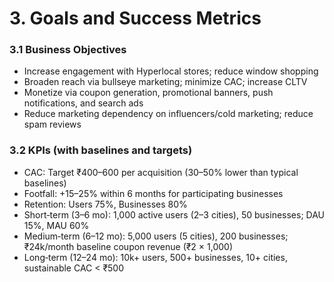 # 3. Goals and Success Metrics
### 3.1 Business Objectives
- Increase engagement with Hyperlocal stores; reduce window shopping
- Broaden reach via bullseye marketing; minimize CAC; increase CLTV
- Monetize via coupon generation, promotional banners, push notifications, and search ads
- Reduce marketing dependency on influencers/cold marketing; reduce spam reviews

### 3.2 KPIs (with baselines and targets)
- CAC: Target ₹400–600 per acquisition (30–50% lower than typical baselines)
- Footfall: +15–25% within 6 months for participating businesses
- Retention: Users 75%, Businesses 80%
- Short‑term (3–6 mo): 1,000 active users (2–3 cities), 50 businesses; DAU 15%, MAU 60%
- Medium‑term (6–12 mo): 5,000 users (5 cities), 200 businesses; ₹24k/month baseline coupon revenue (₹2 × 1,000)
- Long‑term (12–24 mo): 10k+ users, 500+ businesses, 10+ cities, sustainable CAC < ₹500
